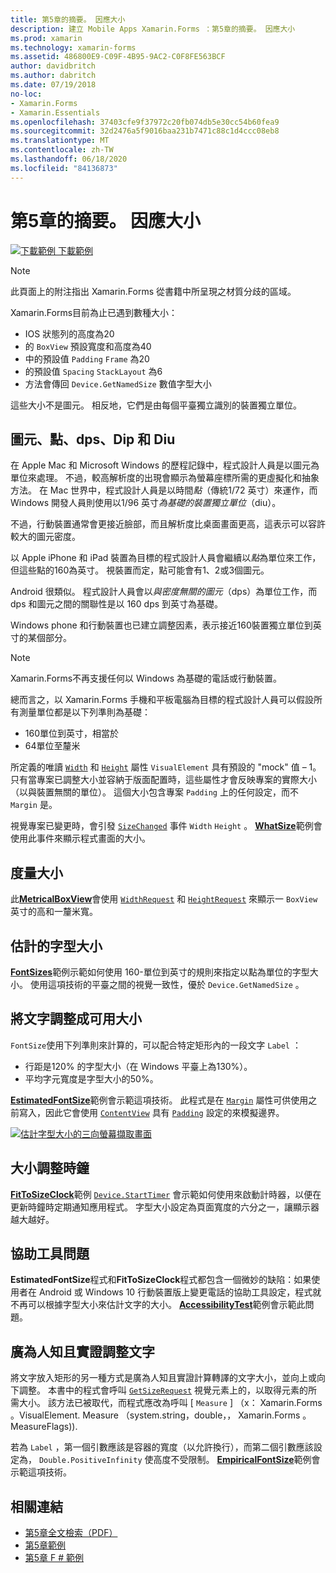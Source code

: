 ```yaml
---
title: 第5章的摘要。 因應大小
description: 建立 Mobile Apps Xamarin.Forms ：第5章的摘要。 因應大小
ms.prod: xamarin
ms.technology: xamarin-forms
ms.assetid: 486800E9-C09F-4B95-9AC2-C0F8FE563BCF
author: davidbritch
ms.author: dabritch
ms.date: 07/19/2018
no-loc:
- Xamarin.Forms
- Xamarin.Essentials
ms.openlocfilehash: 37403cfe9f37972c20fb074db5e30cc54b60fea9
ms.sourcegitcommit: 32d2476a5f9016baa231b7471c88c1d4ccc08eb8
ms.translationtype: MT
ms.contentlocale: zh-TW
ms.lasthandoff: 06/18/2020
ms.locfileid: "84136873"
---
```

# <a name="summary-of-chapter-5-dealing-with-sizes"></a>第5章的摘要。 因應大小

[![下載範例 ](~/media/shared/download.png) 下載範例](https://github.com/xamarin/xamarin-forms-book-samples/tree/master/Chapter05)

> [!NOTE]
> 此頁面上的附注指出 Xamarin.Forms 從書籍中所呈現之材質分歧的區域。

Xamarin.Forms目前為止已遇到數種大小：

- IOS 狀態列的高度為20
- 的 `BoxView` 預設寬度和高度為40
- 中的預設值 `Padding` `Frame` 為20
- 的預設值 `Spacing` `StackLayout` 為6
- 方法會傳回 `Device.GetNamedSize` 數值字型大小

這些大小不是圖元。 相反地，它們是由每個平臺獨立識別的裝置獨立單位。

## <a name="pixels-points-dps-dips-and-dius"></a>圖元、點、dps、Dip 和 Diu

在 Apple Mac 和 Microsoft Windows 的歷程記錄中，程式設計人員是以圖元為單位來處理。 不過，較高解析度的出現會顯示為螢幕座標所需的更虛擬化和抽象方法。 在 Mac 世界中，程式設計人員是以時間*點*（傳統1/72 英寸）來運作，而 Windows 開發人員則使用以1/96 英寸*為基礎的裝置獨立單位*（diu）。

不過，行動裝置通常會更接近臉部，而且解析度比桌面畫面更高，這表示可以容許較大的圖元密度。

以 Apple iPhone 和 iPad 裝置為目標的程式設計人員會繼續以*點*為單位來工作，但這些點的160為英寸。 視裝置而定，點可能會有1、2或3個圖元。

Android 很類似。 程式設計人員會以*與密度無關的圖元*（dps）為單位工作，而 dps 和圖元之間的關聯性是以 160 dps 到英寸為基礎。

Windows phone 和行動裝置也已建立調整因素，表示接近160裝置獨立單位到英寸的某個部分。

> [!NOTE]
> Xamarin.Forms不再支援任何以 Windows 為基礎的電話或行動裝置。

總而言之，以 Xamarin.Forms 手機和平板電腦為目標的程式設計人員可以假設所有測量單位都是以下列準則為基礎：

- 160單位到英寸，相當於
- 64單位至釐米

所定義的唯讀 [`Width`](xref:Xamarin.Forms.VisualElement.Width) 和 [`Height`](xref:Xamarin.Forms.VisualElement.Height) 屬性 `VisualElement` 具有預設的 "mock" 值 &ndash; 1。 只有當專案已調整大小並容納于版面配置時，這些屬性才會反映專案的實際大小（以與裝置無關的單位）。 這個大小包含專案 `Padding` 上的任何設定，而不 `Margin` 是。

視覺專案已變更時，會引發 [`SizeChanged`](xref:Xamarin.Forms.VisualElement.SizeChanged) 事件 `Width` `Height` 。 [**WhatSize**](https://github.com/xamarin/xamarin-forms-book-samples/tree/master/Chapter05/WhatSize)範例會使用此事件來顯示程式畫面的大小。

## <a name="metrical-sizes"></a>度量大小

此[**MetricalBoxView**](https://github.com/xamarin/xamarin-forms-book-samples/tree/master/Chapter05/MetricalBoxView)會使用 [`WidthRequest`](xref:Xamarin.Forms.VisualElement.WidthRequest) 和 [`HeightRequest`](xref:Xamarin.Forms.VisualElement.HeightRequest) 來顯示一 `BoxView` 英寸的高和一釐米寬。

## <a name="estimated-font-sizes"></a>估計的字型大小

[**FontSizes**](https://github.com/xamarin/xamarin-forms-book-samples/tree/master/Chapter05/FontSizes)範例示範如何使用 160-單位到英寸的規則來指定以點為單位的字型大小。 使用這項技術的平臺之間的視覺一致性，優於 `Device.GetNamedSize` 。

## <a name="fitting-text-to-available-size"></a>將文字調整成可用大小

`FontSize`使用下列準則來計算的，可以配合特定矩形內的一段文字 `Label` ：

- 行距是120% 的字型大小（在 Windows 平臺上為130%）。
- 平均字元寬度是字型大小的50%。

[**EstimatedFontSize**](https://github.com/xamarin/xamarin-forms-book-samples/tree/master/Chapter05/EstimatedFontSize)範例會示範這項技術。 此程式是在 [`Margin`](xref:Xamarin.Forms.View.Margin) 屬性可供使用之前寫入，因此它會使用 [`ContentView`](xref:Xamarin.Forms.ContentView) 具有 [`Padding`](xref:Xamarin.Forms.Layout.Padding) 設定的來模擬邊界。

[![估計字型大小的三向螢幕擷取畫面](images/ch05fg07-small.png "文字元合可用大小")](images/ch05fg07-large.png#lightbox "文字元合可用大小")

## <a name="a-fit-to-size-clock"></a>大小調整時鐘

[**FitToSizeClock**](https://github.com/xamarin/xamarin-forms-book-samples/tree/master/Chapter05/FitToSizeClock)範例 [`Device.StartTimer`](xref:Xamarin.Forms.Device.StartTimer(System.TimeSpan,System.Func{System.Boolean})) 會示範如何使用來啟動計時器，以便在更新時鐘時定期通知應用程式。 字型大小設定為頁面寬度的六分之一，讓顯示器越大越好。

## <a name="accessibility-issues"></a>協助工具問題

**EstimatedFontSize**程式和**FitToSizeClock**程式都包含一個微妙的缺陷：如果使用者在 Android 或 Windows 10 行動裝置版上變更電話的協助工具設定，程式就不再可以根據字型大小來估計文字的大小。 [**AccessibilityTest**](https://github.com/xamarin/xamarin-forms-book-samples/tree/master/Chapter05/AccessibilityTest)範例會示範此問題。

## <a name="empirically-fitting-text"></a>廣為人知且實證調整文字

將文字放入矩形的另一種方式是廣為人知且實證計算轉譯的文字大小，並向上或向下調整。 本書中的程式會呼叫 [`GetSizeRequest`](xref:Xamarin.Forms.VisualElement.GetSizeRequest(System.Double,System.Double)) 視覺元素上的，以取得元素的所需大小。 該方法已被取代，而程式應改為呼叫 [ `Measure` ] （x： Xamarin.Forms 。VisualElement. Measure （system.string，double，， Xamarin.Forms 。MeasureFlags)).

若為 `Label` ，第一個引數應該是容器的寬度（以允許換行），而第二個引數應該設定為， `Double.PositiveInfinity` 使高度不受限制。 [**EmpiricalFontSize**](https://github.com/xamarin/xamarin-forms-book-samples/tree/master/Chapter05/EmpiricalFontSize)範例會示範這項技術。

## <a name="related-links"></a>相關連結

- [第5章全文檢索（PDF）](https://download.xamarin.com/developer/xamarin-forms-book/XamarinFormsBook-Ch05-Apr2016.pdf)
- [第5章範例](https://github.com/xamarin/xamarin-forms-book-samples/tree/master/Chapter05)
- [第5章 F # 範例](https://github.com/xamarin/xamarin-forms-book-samples/tree/master/Chapter05/FS)
